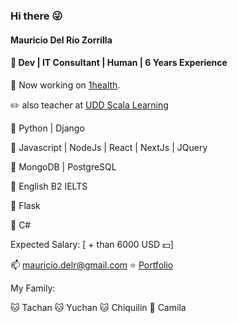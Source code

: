 ### Hi there 😜

#### Mauricio Del Río Zorrilla
#### 🐜 Dev | IT Consultant | Human | 6 Years Experience

💼 Now working on [1health](https://1health.io).

✏️ also teacher at  [UDD Scala Learning](https://scalalearning.com)


💛 Python | Django

💛 Javascript | NodeJs | React | NextJs | JQuery

💛 MongoDB | PostgreSQL

📙 English B2 IELTS

🌱 Flask

🌱 C#


Expected Salary: [ + than 6000 USD 💵]


📫 mauricio.delr@gmail.com
⭐ [Portfolio](https://delrio.dev)

My Family:

🐱  Tachan
🐱  Yuchan
🐱  Chiquilin
👩  Camila

